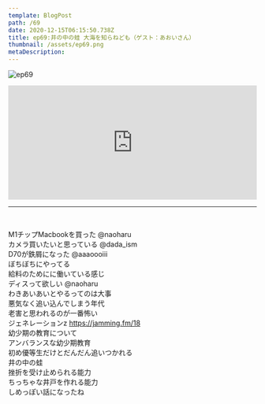 ```yaml
---  
template: BlogPost  
path: /69
date: 2020-12-15T06:15:50.738Z  
title: ep69:井の中の蛙 大海を知らねども（ゲスト：あおいさん）
thumbnail: /assets/ep69.png
metaDescription:  
---  
```

![ep69](/assets/ep69.png)  

<iframe src="https://open.spotify.com/embed/episode/2hs2tyF3maxbuhQeA3enaT" width="100%" height="232" frameBorder="0" allowfullscreen="" allow="autoplay; clipboard-write; encrypted-media; fullscreen; picture-in-picture"></iframe>

***

</br>

M1チップMacbookを買った @naoharu  
カメラ買いたいと思っている @dada_ism  
D70が鉄屑になった @aaaoooiii  
ぼちぼちにやってる  
給料のためにに働いている感じ  
ディスって欲しい @naoharu  
わきあいあいとやるってのは大事  
悪気なく追い込んでしまう年代  
老害と思われるのが一番怖い  
ジェネレーションz https://jamming.fm/18  
幼少期の教育について  
アンバランスな幼少期教育  
初め優等生だけとだんだん追いつかれる  
井の中の蛙  
挫折を受け止められる能力  
ちっちゃな井戸を作れる能力  
しめっぽい話になったね  
